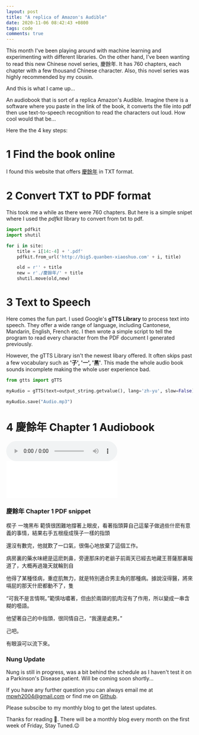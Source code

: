 ```yaml
---
layout: post
title: "A replica of Amazon's Audible"
date: 2020-11-06 08:42:43 +0800
tags: code
comments: true
---
```


This month I've been playing around with machine learning and experimenting with different libraries. On the other hand, I've been wanting to read this new Chinese novel series, 慶餘年. It has 760 chapters, each chapter with a few thousand Chinese character. Also, this novel series was highly recommended by my cousin.

And this is what I came up...

An audiobook that is sort of a replica Amazon's Audible. Imagine there is a software where you paste in the link of the book, it converts the file into pdf then use text-to-speech recognition to read the characters out loud. How cool would that be...

Here the the 4 key steps:

# 1 Find the book online

I found this website that offers [慶餘年](http://big5.quanben-xiaoshuo.com/n/qingyunian/xiazai.html) in TXT format.

# 2 Convert TXT to PDF format

This took me a while as there were 760 chapters. But here is a simple snipet where I used the _pdfkit_ library to convert from txt to pdf.

```python
import pdfkit
import shutil

for i in site:
    title = i[14:-4] + '.pdf'
    pdfkit.from_url('http://big5.quanben-xiaoshuo.com' + i, title)

    old = r'' + title
    new = r'./慶餘年/' + title
    shutil.move(old,new)
```

# 3 Text to Speech

Here comes the fun part. I used Google's **gTTS Library** to process text into speech. They offer a wide range of language, including Cantonese, Mandarin, English, French etc. I then wrote a simple script to tell the program to read every character from the PDF document I generated previously.

However, the gTTS Library isn't the newest libary offered. It often skips past a few vocabulary such as **'⼦', '一', '黑'**. This made the whole audio book sounds incomplete making the whole user experience bad.

```python
from gtts import gTTS

myAudio = gTTS(text=output_string.getvalue(), lang='zh-yu', slow=False)

myAudio.save("Audio.mp3")
```

# 4 慶餘年 Chapter 1 Audiobook

<audio controls>
  <source src="./img/audiobook/Audio.mp3" type="audio/mp3">
</audio>
<embed height="100" width="auto" src="./img/audiobook/Audio.mp3"></embed>

### 慶餘年 Chapter 1 PDF snippet

楔⼦ ⼀塊⿊布
範慎很困難地撐著上眼⽪，看著指頭算⾃⼰這輩⼦做過些什麽有意義的事情，結果右⼿五根瘦成筷⼦⼀樣的指頭

還沒有數完，他就歎了⼀⼝氣，很傷⼼地放棄了這個⼯作。

病房裏的藥⽔味總是這麽刺⿐，旁邊那床的老爺⼦前兩天已經去地藏王菩薩那裏報道了，⼤概再過幾天就輪到⾃

他得了某種怪病，重症肌無⼒，就是特別適合男主⾓的那種病。據說沒得醫，將來嗝屁的那天什麽都動不了，隻

“可我不是⾔情啊。”範慎咕噥著，但由於兩頜的肌⾁沒有了作⽤，所以變成⼀串含糊的囈語。

他望著⾃⼰的中指頭，很同情⾃⼰，“我還是處男。”

⼰吧。

有眼淚可以流下來。

### Nung Update

Nung is still in progress, was a bit behind the schedule as I haven't test it on a Parkinson's Disease patient. Will be coming soon shortly...

If you have any further question you can always email me at <mpwh2004@gmail.com> or find me on [Github](https://github.com/melaniehsieh).

Please subscibe to my monthly blog to get the latest updates.

Thanks for reading 👀. There will be a monthly blog every month on the first week of Friday, Stay Tuned.😉

